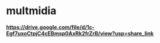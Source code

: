 # multmidia
**https://drive.google.com/file/d/1c-Egf7uxoCtpjC4cEBmsp0AxRk2frZrB/view?usp=share_link**
